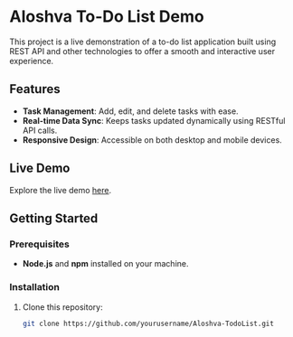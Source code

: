 # Aloshva To-Do List Demo

This project is a live demonstration of a to-do list application built using REST API and other technologies to offer a smooth and interactive user experience.

## Features

- **Task Management**: Add, edit, and delete tasks with ease.
- **Real-time Data Sync**: Keeps tasks updated dynamically using RESTful API calls.
- **Responsive Design**: Accessible on both desktop and mobile devices.

## Live Demo

Explore the live demo [here](https://todowithrestapi.netlify.app/).

## Getting Started

### Prerequisites

- **Node.js** and **npm** installed on your machine.

### Installation

1. Clone this repository:
   ```bash
   git clone https://github.com/yourusername/Aloshva-TodoList.git
